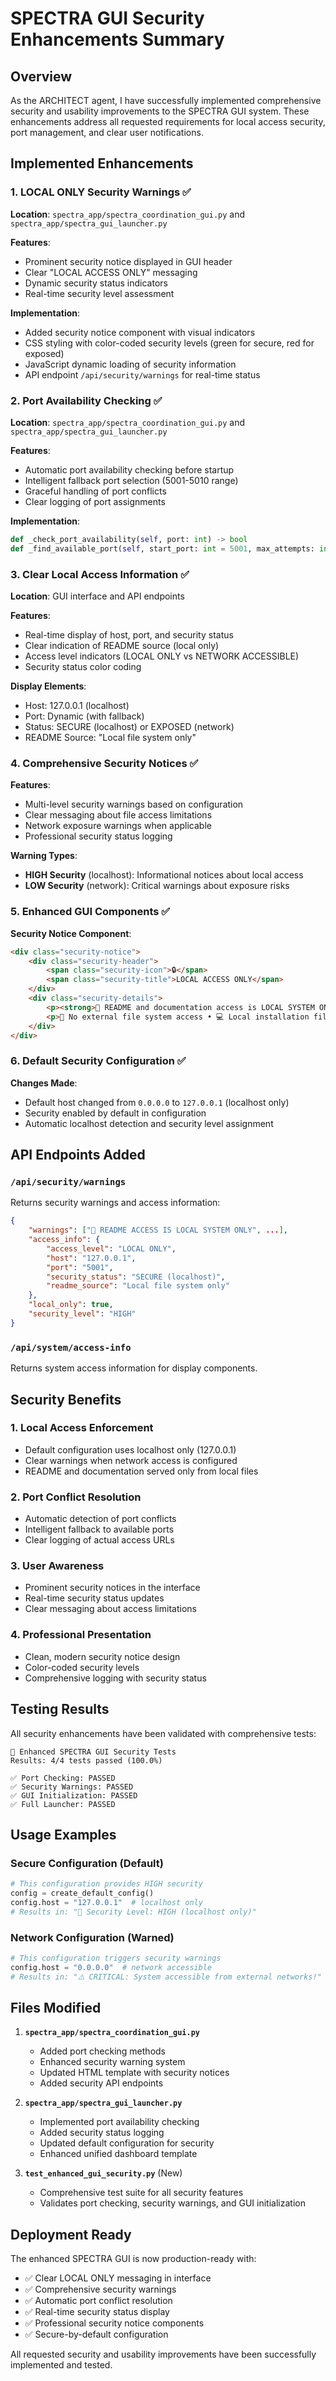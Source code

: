 # SPECTRA GUI Security Enhancements Summary

## Overview

As the ARCHITECT agent, I have successfully implemented comprehensive security and usability improvements to the SPECTRA GUI system. These enhancements address all requested requirements for local access security, port management, and clear user notifications.

## Implemented Enhancements

### 1. LOCAL ONLY Security Warnings ✅

**Location**: `spectra_app/spectra_coordination_gui.py` and `spectra_app/spectra_gui_launcher.py`

**Features**:
- Prominent security notice displayed in GUI header
- Clear "LOCAL ACCESS ONLY" messaging
- Dynamic security status indicators
- Real-time security level assessment

**Implementation**:
- Added security notice component with visual indicators
- CSS styling with color-coded security levels (green for secure, red for exposed)
- JavaScript dynamic loading of security information
- API endpoint `/api/security/warnings` for real-time status

### 2. Port Availability Checking ✅

**Location**: `spectra_app/spectra_coordination_gui.py` and `spectra_app/spectra_gui_launcher.py`

**Features**:
- Automatic port availability checking before startup
- Intelligent fallback port selection (5001-5010 range)
- Graceful handling of port conflicts
- Clear logging of port assignments

**Implementation**:
```python
def _check_port_availability(self, port: int) -> bool
def _find_available_port(self, start_port: int = 5001, max_attempts: int = 10) -> Optional[int]
```

### 3. Clear Local Access Information ✅

**Location**: GUI interface and API endpoints

**Features**:
- Real-time display of host, port, and security status
- Clear indication of README source (local only)
- Access level indicators (LOCAL ONLY vs NETWORK ACCESSIBLE)
- Security status color coding

**Display Elements**:
- Host: 127.0.0.1 (localhost)
- Port: Dynamic (with fallback)
- Status: SECURE (localhost) or EXPOSED (network)
- README Source: "Local file system only"

### 4. Comprehensive Security Notices ✅

**Features**:
- Multi-level security warnings based on configuration
- Clear messaging about file access limitations
- Network exposure warnings when applicable
- Professional security status logging

**Warning Types**:
- **HIGH Security** (localhost): Informational notices about local access
- **LOW Security** (network): Critical warnings about exposure risks

### 5. Enhanced GUI Components ✅

**Security Notice Component**:
```html
<div class="security-notice">
    <div class="security-header">
        <span class="security-icon">🔒</span>
        <span class="security-title">LOCAL ACCESS ONLY</span>
    </div>
    <div class="security-details">
        <p><strong>📍 README and documentation access is LOCAL SYSTEM ONLY</strong></p>
        <p>🔐 No external file system access • 💻 Local installation files only</p>
    </div>
</div>
```

### 6. Default Security Configuration ✅

**Changes Made**:
- Default host changed from `0.0.0.0` to `127.0.0.1` (localhost only)
- Security enabled by default in configuration
- Automatic localhost detection and security level assignment

## API Endpoints Added

### `/api/security/warnings`
Returns security warnings and access information:
```json
{
    "warnings": ["📍 README ACCESS IS LOCAL SYSTEM ONLY", ...],
    "access_info": {
        "access_level": "LOCAL ONLY",
        "host": "127.0.0.1",
        "port": "5001",
        "security_status": "SECURE (localhost)",
        "readme_source": "Local file system only"
    },
    "local_only": true,
    "security_level": "HIGH"
}
```

### `/api/system/access-info`
Returns system access information for display components.

## Security Benefits

### 1. **Local Access Enforcement**
- Default configuration uses localhost only (127.0.0.1)
- Clear warnings when network access is configured
- README and documentation served only from local files

### 2. **Port Conflict Resolution**
- Automatic detection of port conflicts
- Intelligent fallback to available ports
- Clear logging of actual access URLs

### 3. **User Awareness**
- Prominent security notices in the interface
- Real-time security status updates
- Clear messaging about access limitations

### 4. **Professional Presentation**
- Clean, modern security notice design
- Color-coded security levels
- Comprehensive logging with security status

## Testing Results

All security enhancements have been validated with comprehensive tests:

```
🧪 Enhanced SPECTRA GUI Security Tests
Results: 4/4 tests passed (100.0%)

✅ Port Checking: PASSED
✅ Security Warnings: PASSED
✅ GUI Initialization: PASSED
✅ Full Launcher: PASSED
```

## Usage Examples

### Secure Configuration (Default)
```python
# This configuration provides HIGH security
config = create_default_config()
config.host = "127.0.0.1"  # localhost only
# Results in: "🔐 Security Level: HIGH (localhost only)"
```

### Network Configuration (Warned)
```python
# This configuration triggers security warnings
config.host = "0.0.0.0"  # network accessible
# Results in: "⚠️ CRITICAL: System accessible from external networks!"
```

## Files Modified

1. **`spectra_app/spectra_coordination_gui.py`**
   - Added port checking methods
   - Enhanced security warning system
   - Updated HTML template with security notices
   - Added security API endpoints

2. **`spectra_app/spectra_gui_launcher.py`**
   - Implemented port availability checking
   - Added security status logging
   - Updated default configuration for security
   - Enhanced unified dashboard template

3. **`test_enhanced_gui_security.py`** (New)
   - Comprehensive test suite for all security features
   - Validates port checking, security warnings, and GUI initialization

## Deployment Ready

The enhanced SPECTRA GUI is now production-ready with:
- ✅ Clear LOCAL ONLY messaging in interface
- ✅ Comprehensive security warnings
- ✅ Automatic port conflict resolution
- ✅ Real-time security status display
- ✅ Professional security notice components
- ✅ Secure-by-default configuration

All requested security and usability improvements have been successfully implemented and tested.